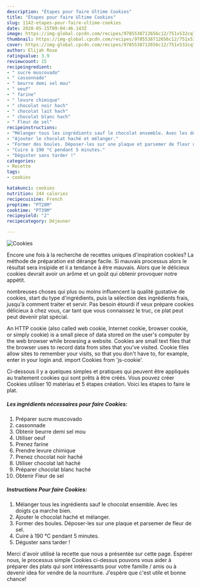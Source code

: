 ```yaml
---
description: "Étapes pour faire Ultime Cookies"
title: "Étapes pour faire Ultime Cookies"
slug: 1142-etapes-pour-faire-ultime-cookies
date: 2020-05-15T09:04:46.143Z
image: https://img-global.cpcdn.com/recipes/9785538712656c12/751x532cq70/cookies-photo-principale-de-la-recette.jpg
thumbnail: https://img-global.cpcdn.com/recipes/9785538712656c12/751x532cq70/cookies-photo-principale-de-la-recette.jpg
cover: https://img-global.cpcdn.com/recipes/9785538712656c12/751x532cq70/cookies-photo-principale-de-la-recette.jpg
author: Elijah Rose
ratingvalue: 3.9
reviewcount: 15
recipeingredient:
- " sucre muscovado"
- " cassonnade"
- " beurre demi sel mou"
- " oeuf"
- " farine"
- " levure chimique"
- " chocolat noir hach"
- " chocolat lait hach"
- " chocolat blanc hach"
- " Fleur de sel"
recipeinstructions:
- "Mélanger tous les ingrédients sauf le chocolat ensemble. Avec les doigts ça marche bien."
- "Ajouter le chocolat haché et mélanger."
- "Former des boules. Déposer-les sur une plaque et parsemer de fleur de sel."
- "Cuire à 190 °C pendant 5 minutes."
- "Déguster sans tarder !"
categories:
- Recette
tags:
- cookies

katakunci: cookies 
nutrition: 244 calories
recipecuisine: French
preptime: "PT28M"
cooktime: "PT39M"
recipeyield: "2"
recipecategory: Déjeuner

---
```



![Cookies](https://img-global.cpcdn.com/recipes/9785538712656c12/751x532cq70/cookies-photo-principale-de-la-recette.jpg)

Encore une fois à la recherche de recettes uniques d'inspiration cookies? La méthode de préparation est dérange facile. Si mauvais processus alors le résultat sera insipide et il a tendance à être mauvais. Alors que le délicieux cookies devrait avoir un arôme et un goût qui obtenir provoquer notre appétit.

nombreuses choses qui plus ou moins influencent la qualité gustative de cookies, start du type d'ingrédients, puis la sélection des ingrédients frais, jusqu'à comment traiter et servir. Pas besoin étourdi if veux prépare cookies délicieux à chez vous, car tant que vous connaissez le truc, ce plat peut peut devenir plat spécial.

An HTTP cookie (also called web cookie, Internet cookie, browser cookie, or simply cookie) is a small piece of data stored on the user&#39;s computer by the web browser while browsing a website. Cookies are small text files that the browser uses to record data from sites that you&#39;ve visited. Cookie files allow sites to remember your visits, so that you don&#39;t have to, for example, enter in your login and. import Cookies from &#39;js-cookie&#39;.


Ci-dessous il y a quelques simples et pratiques qui peuvent être appliqués au traitement cookies qui sont prêts à être créés. Vous pouvez créer Cookies utiliser 10 matériau et 5 étapes création. Voici les étapes to faire le plat.

<!--inarticleads1-->

##### Les ingrédients nécessaires pour faire Cookies:

1. Préparer  sucre muscovado
1.   cassonnade
1. Obtenir  beurre demi sel mou
1. Utiliser  oeuf
1. Prenez  farine
1. Prendre  levure chimique
1. Prenez  chocolat noir haché
1. Utiliser  chocolat lait haché
1. Préparer  chocolat blanc haché
1. Obtenir  Fleur de sel




<!--inarticleads2-->

##### Instructions Pour faire Cookies:

1. Mélanger tous les ingrédients sauf le chocolat ensemble. Avec les doigts ça marche bien.
1. Ajouter le chocolat haché et mélanger.
1. Former des boules. Déposer-les sur une plaque et parsemer de fleur de sel.
1. Cuire à 190 °C pendant 5 minutes.
1. Déguster sans tarder !





Merci d'avoir utilisé la recette que nous a présentée sur cette page. Espérer nous, le processus simple Cookies ci-dessus pouvons vous aider à préparer des plats qui sont intéressants pour votre famille / amis ou à devenir idea for vendre de la nourriture. J'espère que c'est utile et bonne chance!
